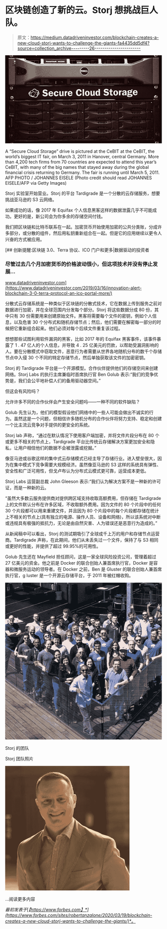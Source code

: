 # 区块链创造了新的云。Storj 想挑战巨人队。

> 原文：<https://medium.datadriveninvestor.com/blockchain-creates-a-new-cloud-storj-wants-to-challenge-the-giants-fa4435dd5df4?source=collection_archive---------26----------------------->

![](img/eb5585041fd7a588d7607f8d84473fa3.png)

A “Secure Cloud Storage” drive is pictured at the CeBIT at the CeBIT, the world’s biggest IT fair, on March 3, 2011 in Hanover, central Germany. More than 4,200 tech firms from 70 countries are expected to attend this year’s CeBIT, with many of the big names that stayed away during the global financial crisis returning to Germany. The fair is running until March 5, 2011\. AFP PHOTO / JOHANNES EISELE (Photo credit should read JOHANNES EISELE/AFP via Getty Images)

Storj 实验室开始营业。Storj 的平台 Tardigrade 是一个分散的云存储服务，想要挑战亚马逊的 S3 云网络。

如果成功的话，像 2017 年 Equifax 个人信息黑客这样的数据泄露几乎不可能成功。更好的是，新公司会为你多余的存储空间付钱。

我们把区块链和比特币联系在一起。加密货币开始使用加密的公共分类账，分成许多部分，或分散的组件，然后用私钥重新组合在一起。但是它的应用继续以更令人兴奋的方式被应用。

[](https://www.datadriveninvestor.com/2019/03/16/innovation-alert-blockchain-3-0-terra-protocol-an-ico-portal-more/) [## 创新提醒:区块链 3.0、Terra 协议、ICO 门户和更多|数据驱动的投资者

### 尽管过去几个月加密货币的价格波动很小，但这项技术并没有停止发展…

www.datadriveninvestor.com](https://www.datadriveninvestor.com/2019/03/16/innovation-alert-blockchain-3-0-terra-protocol-an-ico-portal-more/) 

分散式云存储系统是一种类似于区块链的分散式技术，它在数据上传到服务之前对数据进行加密，并在全球范围内分发每个部分。Storj 将这些数据分成 80 份，其中只有 30 份需要用来创建原始文件。黑客将需要每个文件的密钥，例如个人信息，以及危害 30 个分布式和随机存储节点；然后，他们需要在解密每一部分的时候把它重新组合起来。他们必须对每个后续文件重复该过程。

想想那些试图利用软件漏洞的黑客，比如 2017 年的 Equifax 黑客事件，该事件暴露了 1 . 47 亿人的个人信息，并导致 4 . 25 亿美元的罚款，以帮助受漏洞影响的人。要在分散模式中窃取文件，恶意行为者需要从世界各地随机分布的数千个存储节点中入侵 30 个不同的特定存储节点，然后单独获取该文件的加密密钥。

Storj 的 Tardigrade 平台是一个开源模型。合作伙伴提供他们的存储空间来创建网络。Storj Labs 的执行主席兼临时首席执行官 Ben Golub 表示:“我们的竞争优势是，我们会公平地补偿人们的备用驱动器空间。”

但这会有风险吗？

允许许多不同的合作伙伴会产生安全问题吗——一种不同的软件缺陷？

Golub 先生认为，他们的模型假设他们网络中的一些人可能会做出不诚实的行为。虽然这是一个问题，但相信许多随机分布的合作伙伴将努力支持、稳定和创建一个比主流云竞争对手提供的更安全的系统。

Storj lab 声称，“通过在默认情况下使用客户端加密，并将文件片段分布在 80 个或更多不相关的节点上，Tardigrade 平台比传统云存储解决方案更加安全和隐私，让用户相信他们的数据不会被泄露或挖掘。”

像亚马逊或谷歌这样的集中式云存储模式已经主导了存储行业。进入壁垒很大，因为在集中模式下竞争需要大规模经济。虽然像亚马逊的 S3 这样的系统具有弹性、安全性和广泛可用性，但戈卢布认为分布式云模式更可靠，运营成本更低。

Storj Labs 运营副总裁 John Gleeson 表示:“我们认为解决方案不是一种新的许可证，而是一种新的云。

“虽然大多数云服务提供商对提供跨区域支持收取高额费用，但存储在 Tardigrade 上的文件默认分布在许多区域，不收取额外费用。因为文件的 80 个片段中的任何 30 个片段都可以用来重建文件，并且因为 80 个片段中的每个片段都存储在统计上不相关的节点上(具有独立的电源、操作人员、设备和网络)，所以该系统对中断或违规具有极强的抵抗力，无论是由自然灾害、人为错误还是恶意行为造成的。”

从新闻稿中可以看出，Storj 的测试期吸引了全球成千上万的用户和存储节点运营商。Tardigrade 声称，在此期间，他们从未丢失过一个文件，保持了与 S3 相同或更好的性能，并提供了超过 99.95%的可用性。

Golub 先生还在 Mayfield 担任顾问，这是一家全球风险投资公司，管理着超过 27 亿美元的资金。他之前是 Docker 的联合创始人兼首席执行官，Docker 是容器和微服务运动的领导者。在 Docker 之前，Ben 是 Gluster 的联合创始人兼首席执行官，g luster 是一个开源云存储平台，于 2011 年被红帽收购。

![](img/76398ebac28a3d0aa962f5d57023e9cb.png)

Storj 的团队

Storj 团队照片

![](img/793a3ddacb22555de48c5c36185c46df.png)

…阅读更多内容

*最初发表于*[*【https://www.forbes.com】*](https://www.forbes.com/sites/robertanzalone/2020/03/19/blockchain-creates-a-new-cloud-storj-wants-to-challenge-the-giants/)*。*
